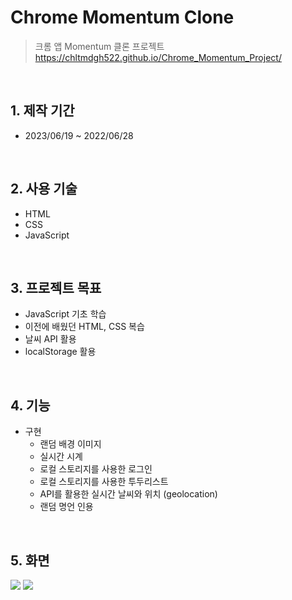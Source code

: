 # Chrome Momentum Clone

> 크롬 앱 Momentum 클론 프로젝트  
> https://chltmdgh522.github.io/Chrome_Momentum_Project/

</br>

## 1. 제작 기간


- 2023/06/19 ~ 2022/06/28

</br>

## 2. 사용 기술

- HTML
- CSS
- JavaScript

</br>

## 3. 프로젝트 목표

- JavaScript 기초 학습
- 이전에 배웠던 HTML, CSS 복습
- 날씨 API 활용
- localStorage 활용

</br>

## 4. 기능

- 구현
  - 랜덤 배경 이미지
  - 실시간 시계
  - 로컬 스토리지를 사용한 로그인
  - 로컬 스토리지를 사용한 투두리스트
  - API를 활용한 실시간 날씨와 위치 (geolocation)
  - 랜덤 명언 인용

</br>

## 5. 화면

<div>
<img src= img/1.png/>
<img src= img/2.png/>
</div>
